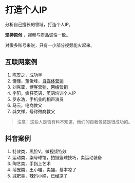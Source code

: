 <!-- toc -->
# 打造个人IP

分析自己擅长的领域，打造个人IP。

**坚持原创** ，视频与商品调性一致。

对很多账号来说，只有一小部分视频能火起来。

## 互联网案例

1. 陈安之，成功学
2. 懂懂，董俊峰，[自媒体营销](http://www.dongdongriji.org/)
3. 刘克亚，[博客营销、网络营销](http://www.keyaliu.com/)
4. 李阳，疯狂英语，英语培训个人IP
5. 罗永浩，手机业的相声演员
6. 马云，电商教父
7. 龚文祥，号称微商教父

>注意：这些人是否有料不知道，他们的自我包装是很成功的。

## 抖音案例

1. 特效类，黑脸V，做视频特效
2. 运动类，柒号球馆，拍摄篮球技巧，卖运动装备
3. 陶艺类，手指上艺术
4. 萌宠类，王小喵，卖猫，基本凉了
5. 减肥类，辣妈小娟，已经凉了

